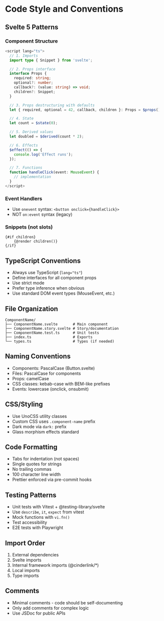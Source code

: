 # Code Style and Conventions

## Svelte 5 Patterns

### Component Structure

```typescript
<script lang="ts">
  // 1. Imports
  import type { Snippet } from 'svelte';

  // 2. Props interface
  interface Props {
    required: string;
    optional?: number;
    callback?: (value: string) => void;
    children?: Snippet;
  }

  // 3. Props destructuring with defaults
  let { required, optional = 42, callback, children }: Props = $props();

  // 4. State
  let count = $state(0);

  // 5. Derived values
  let doubled = $derived(count * 2);

  // 6. Effects
  $effect(() => {
    console.log('Effect runs');
  });

  // 7. Functions
  function handleClick(event: MouseEvent) {
    // implementation
  }
</script>
```

### Event Handlers

- Use `onevent` syntax: `<button onclick={handleClick}>`
- NOT `on:event` syntax (legacy)

### Snippets (not slots)

```svelte
{#if children}
	{@render children()}
{/if}
```

## TypeScript Conventions

- Always use TypeScript (`lang="ts"`)
- Define interfaces for all component props
- Use strict mode
- Prefer type inference when obvious
- Use standard DOM event types (MouseEvent, etc.)

## File Organization

```
ComponentName/
├── ComponentName.svelte       # Main component
├── ComponentName.story.svelte # Story/documentation
├── ComponentName.test.ts      # Unit tests
├── index.ts                   # Exports
└── types.ts                   # Types (if needed)
```

## Naming Conventions

- Components: PascalCase (Button.svelte)
- Files: PascalCase for components
- Props: camelCase
- CSS classes: kebab-case with BEM-like prefixes
- Events: lowercase (onclick, onsubmit)

## CSS/Styling

- Use UnoCSS utility classes
- Custom CSS uses `.component-name` prefix
- Dark mode via `dark:` prefix
- Glass morphism effects standard

## Code Formatting

- Tabs for indentation (not spaces)
- Single quotes for strings
- No trailing commas
- 100 character line width
- Prettier enforced via pre-commit hooks

## Testing Patterns

- Unit tests with Vitest + @testing-library/svelte
- Use `describe`, `it`, `expect` from vitest
- Mock functions with `vi.fn()`
- Test accessibility
- E2E tests with Playwright

## Import Order

1. External dependencies
2. Svelte imports
3. Internal framework imports (@cinderlink/\*)
4. Local imports
5. Type imports

## Comments

- Minimal comments - code should be self-documenting
- Only add comments for complex logic
- Use JSDoc for public APIs
